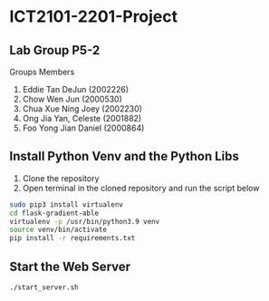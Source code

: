 # ICT2101-2201-Project

## Lab Group P5-2
Groups Members
1. Eddie Tan DeJun (2002226) 
2. Chow Wen Jun (2000530) 
3. Chua Xue Ning Joey (2002230)
4. Ong Jia Yan, Celeste (2001882)
5. Foo Yong Jian Daniel (2000864) 

## Install Python Venv and the Python Libs
1. Clone the repository
2. Open terminal in the cloned repository and run the script below
```sh
sudo pip3 install virtualenv
cd flask-gradient-able
virtualenv -p /usr/bin/python3.9 venv
source venv/bin/activate
pip install -r requirements.txt
```
## Start the Web Server
```sh
./start_server.sh
```
